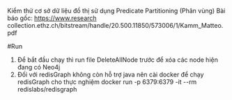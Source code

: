 Kiểm thử cơ sở dữ liệu đồ thị sử dụng Predicate Partitioning (Phân vùng)
Bài báo gốc:  https://www.research collection.ethz.ch/bitstream/handle/20.500.11850/573006/1/Kamm_Matteo.pdf

#Run
1. Để bắt đầu chạy thì run file DeleteAllNode trước để xóa các node hiện đang có Neo4j
2. Đối với redisGraph không còn hỗ trợ java nên cài docker để chạy redisGraph cho thực nghiệm
docker run -p 6379:6379 -it --rm redislabs/redisgraph
